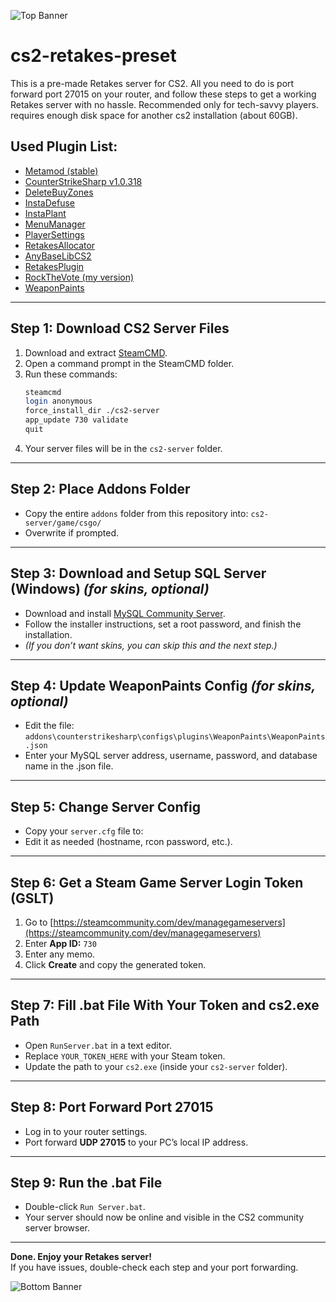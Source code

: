![Top Banner](https://github.com/user-attachments/assets/7fda2d74-d90f-4a15-a4f0-2e73835bf580)
# cs2-retakes-preset

This is a pre-made Retakes server for CS2. All you need to do is port forward port 27015 on your router, and follow these steps to get a working Retakes server with no hassle. Recommended only for tech-savvy players. requires enough disk space for another cs2 installation (about 60GB).

## Used Plugin List:
- [Metamod (stable)](https://www.sourcemm.net/downloads.php?branch=stable)
- [CounterStrikeSharp v1.0.318](https://github.com/roflmuffin/CounterStrikeSharp/releases/tag/v1.0.318)
- [DeleteBuyZones](https://github.com/ItsChase88/deleteBuyZones)
- [InstaDefuse](https://github.com/B3none/cs2-instadefuse)
- [InstaPlant](https://github.com/B3none/cs2-instaplant)
- [MenuManager](https://github.com/NickFox007/MenuManagerCS2)
- [PlayerSettings](https://github.com/NickFox007/PlayerSettingsCS2)
- [RetakesAllocator](https://github.com/yonilerner/cs2-retakes-allocator)
- [AnyBaseLibCS2](https://github.com/NickFox007/AnyBaseLibCS2)
- [RetakesPlugin](https://github.com/B3none/cs2-retakes)
- [RockTheVote (my version)](https://github.com/AmZu1212/cs2-RTV-Fixed)
- [WeaponPaints](https://github.com/Nereziel/cs2-WeaponPaints)
---

## Step 1: Download CS2 Server Files

1. Download and extract [SteamCMD](https://developer.valvesoftware.com/wiki/SteamCMD#Downloading_SteamCMD).
2. Open a command prompt in the SteamCMD folder.
3. Run these commands:
    ```sh
    steamcmd
    login anonymous
    force_install_dir ./cs2-server
    app_update 730 validate
    quit
    ```
4. Your server files will be in the `cs2-server` folder.

---

## Step 2: Place Addons Folder

- Copy the entire `addons` folder from this repository into: `cs2-server/game/csgo/`
- Overwrite if prompted.

---

## Step 3: Download and Setup SQL Server (Windows) *(for skins, optional)*

- Download and install [MySQL Community Server](https://dev.mysql.com/downloads/mysql/).
- Follow the installer instructions, set a root password, and finish the installation.
- *(If you don’t want skins, you can skip this and the next step.)*

---

## Step 4: Update WeaponPaints Config *(for skins, optional)*

- Edit the file: `addons\counterstrikesharp\configs\plugins\WeaponPaints\WeaponPaints.json`
- Enter your MySQL server address, username, password, and database name in the .json file.

---

## Step 5: Change Server Config

- Copy your `server.cfg` file to:
- Edit it as needed (hostname, rcon password, etc.).

---

## Step 6: Get a Steam Game Server Login Token (GSLT)

1. Go to [https://steamcommunity.com/dev/managegameservers](https://steamcommunity.com/dev/managegameservers)
2. Enter **App ID:** `730`
3. Enter any memo.
4. Click **Create** and copy the generated token.

---

## Step 7: Fill .bat File With Your Token and cs2.exe Path

- Open `RunServer.bat` in a text editor.
- Replace `YOUR_TOKEN_HERE` with your Steam token.
- Update the path to your `cs2.exe` (inside your `cs2-server` folder).

---

## Step 8: Port Forward Port 27015

- Log in to your router settings.
- Port forward **UDP 27015** to your PC’s local IP address.

---

## Step 9: Run the .bat File

- Double-click `Run Server.bat`.
- Your server should now be online and visible in the CS2 community server browser.

---

**Done. Enjoy your Retakes server!**  
If you have issues, double-check each step and your port forwarding.

![Bottom Banner](https://github.com/user-attachments/assets/37fdd0cc-1e97-464d-82f6-6b3a6e116ac4)
